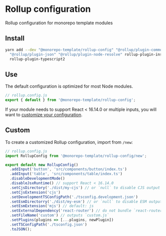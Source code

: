 # Rollup configuration

Rollup configuration for monorepo template modules

## Install

```sh
yarn add --dev "@monorepo-template/rollup-config" "@rollup/plugin-commonjs" \
  "@rollup/plugin-json" "@rollup/plugin-node-resolve" rollup-plugin-insert \
  rollup-plugin-typescript2
```

## Use

The default configuration is optimized for most Node modules.

```js
// rollup.config.js
export { default } from '@monorepo-template/rollup-config';
```

If your module needs to support React < 16.14.0 or multiple inputs, you will
want to [customize your configuration](#custom).

## Custom

To create a customized Rollup configuration, import from `/new`:

```js
// rollup.config.js
import RollupConfig from '@monorepo-template/rollup-config/new';

export default new RollupConfig()
  .addInput('button', 'src/components/button/index.ts')
  .addInput('table', 'src/components/table/index.ts')
  .disableDevelopmentMode()
  .disableJsxRuntime() // support React < 16.14.0
  .setCjsDirectory('./dist/my-cjs') // or `null` to disable CJS output
  .setCjsExtension('cjs')
  .setDevelopmentTSConfigPath('./tsconfig.development.json')
  .setEsmDirectorry('./dist/my-esm') // or `null` to disable ESM output
  .setEsmExtension('mjs') // default: js
  .setExternalDependency('react-router') // do not bundle `react-router`
  .setFileName('custom') // outputs `custom.js`
  .setPlugins(plugins => [...plugins, newPlugin])
  .setTSConfigPath('./tsconfig.json')
  .toJSON();
```

